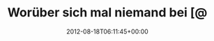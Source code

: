 ---
retweeted: false
source: <a href="http://twitter.com/download/android" rel="nofollow">Twitter for Android</a>
entities:
  hashtags: []
  symbols: []
  user_mentions:
  - name: Deutsche Bahn Personenverkehr
    screen_name: DB_Bahn
    indices:
    - '29'
    - '37'
    id_str: '39999078'
    id: '39999078'
  urls: []
display_text_range:
- '0'
- '111'
favorite_count: '0'
id_str: '236706932365332480'
truncated: false
retweet_count: '0'
id: '236706932365332480'
created_at: Sat Aug 18 06:11:45 +0000 2012
favorited: false
full_text: 'Worüber sich mal niemand bei [@DB_Bahn](https://twitter.com/DB_Bahn) beschweren
  kann: »Guten Morgen Sonnenschein :-)« in der ICE Anzeigetafel.'
lang: de
tags:
- pesos:twitter
date: '2012-08-18T06:11:45+00:00'
src: https://twitter.com/bascht/status/236706932365332480
original_url: https://twitter.com/bascht/status/236706932365332480
type: twitter_tweet
text: 'Worüber sich mal niemand bei [@DB_Bahn](https://twitter.com/DB_Bahn) beschweren
  kann: »Guten Morgen Sonnenschein :-)« in der ICE Anzeigetafel.'
title: Worüber sich mal niemand bei [@

---